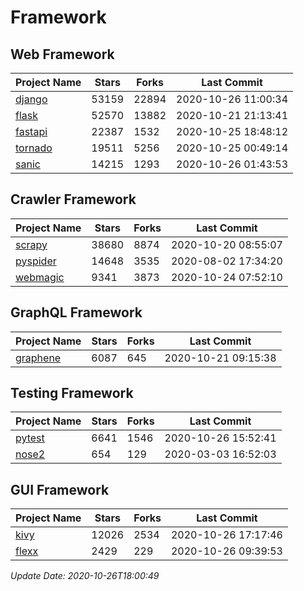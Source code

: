 # Framework

## Web Framework
| Project Name | Stars | Forks | Last Commit |
| ------------ | ----- | ----- | ----------- |
| [django](https://github.com/django/django) | 53159 | 22894 | 2020-10-26 11:00:34 |
| [flask](https://github.com/pallets/flask) | 52570 | 13882 | 2020-10-21 21:13:41 |
| [fastapi](https://github.com/tiangolo/fastapi) | 22387 | 1532 | 2020-10-25 18:48:12 |
| [tornado](https://github.com/tornadoweb/tornado) | 19511 | 5256 | 2020-10-25 00:49:14 |
| [sanic](https://github.com/huge-success/sanic) | 14215 | 1293 | 2020-10-26 01:43:53 |

## Crawler Framework
| Project Name | Stars | Forks | Last Commit |
| ------------ | ----- | ----- | ----------- |
| [scrapy](https://github.com/scrapy/scrapy) | 38680 | 8874 | 2020-10-20 08:55:07 |
| [pyspider](https://github.com/binux/pyspider) | 14648 | 3535 | 2020-08-02 17:34:20 |
| [webmagic](https://github.com/code4craft/webmagic) | 9341 | 3873 | 2020-10-24 07:52:10 |

## GraphQL Framework
| Project Name | Stars | Forks | Last Commit |
| ------------ | ----- | ----- | ----------- |
| [graphene](https://github.com/graphql-python/graphene) | 6087 | 645 | 2020-10-21 09:15:38 |

## Testing Framework
| Project Name | Stars | Forks | Last Commit |
| ------------ | ----- | ----- | ----------- |
| [pytest](https://github.com/pytest-dev/pytest) | 6641 | 1546 | 2020-10-26 15:52:41 |
| [nose2](https://github.com/nose-devs/nose2) | 654 | 129 | 2020-03-03 16:52:03 |

## GUI Framework
| Project Name | Stars | Forks | Last Commit |
| ------------ | ----- | ----- | ----------- |
| [kivy](https://github.com/kivy/kivy) | 12026 | 2534 | 2020-10-26 17:17:46 |
| [flexx](https://github.com/flexxui/flexx) | 2429 | 229 | 2020-10-26 09:39:53 |

*Update Date: 2020-10-26T18:00:49*